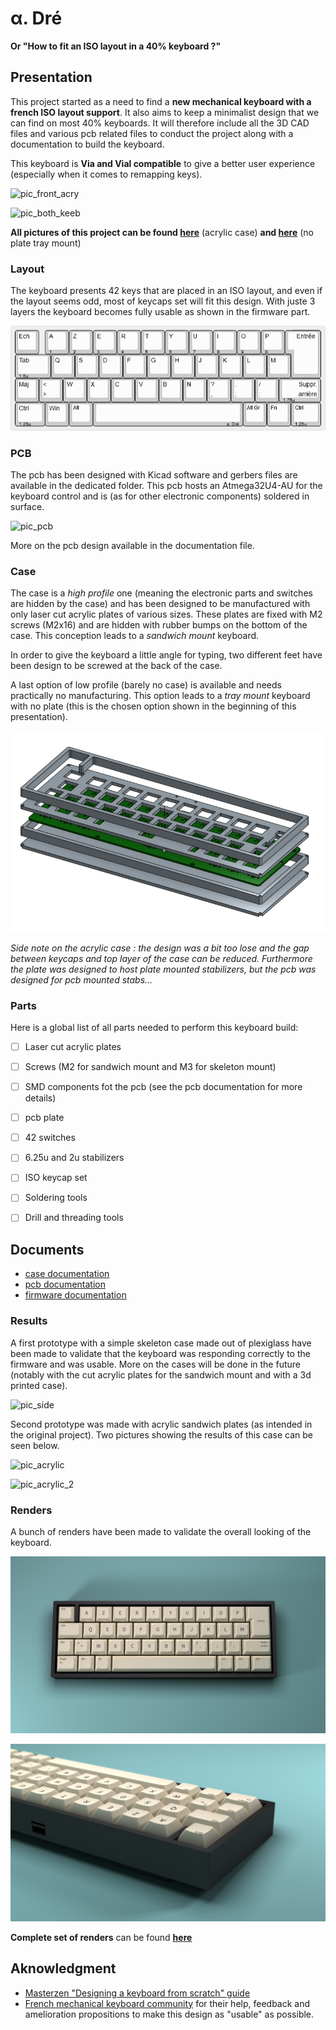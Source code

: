 # &#945;. Dré

__Or "How to fit an ISO layout in a 40% keyboard ?"__


## Presentation

This project started as a need to find a **new mechanical keyboard with a french ISO layout support**. It also aims to keep a minimalist design that we can find on most 40% keyboards. It will therefore include all the 3D CAD files and various pcb related files to conduct the project along with a documentation to build the keyboard.

This keyboard is __Via and Vial compatible__ to give a better user experience (especially when it comes to remapping keys).

![pic_front_acry](https://live.staticflickr.com/65535/51203419905_3eca348361_h.jpg)

![pic_both_keeb](https://live.staticflickr.com/65535/51201636772_a60945ec8e_h.jpg)

__All pictures of this project can be found [here](https://flic.kr/s/aHsmVLZSPn)__ (acrylic case) __and [here](https://flic.kr/s/aHsmVCqc8F)__ (no plate tray mount)

### Layout

The keyboard presents 42 keys that are placed in an ISO layout, and even if the layout seems odd, most of keycaps set will fit this design. With juste 3 layers the keyboard becomes fully usable as shown in the firmware part.

![alpha_dre_layout](docs/alpha_dre_layout.png)

### PCB

The pcb has been designed with Kicad software and gerbers files are available in the dedicated folder. This pcb hosts an Atmega32U4-AU for the keyboard control and is (as for other electronic components) soldered in surface. 

![pic_pcb](https://live.staticflickr.com/65535/51173328487_bfa592c227_h.jpg)

More on the pcb design available in the documentation file.

### Case

The case is a *high profile* one (meaning the electronic parts and switches are hidden by the case) and has been designed to be manufactured with only laser cut acrylic plates of various sizes. These plates are fixed with M2 screws (M2x16) and are hidden with rubber bumps on the bottom of the case. This conception leads to a *sandwich mount* keyboard.

In order to give the keyboard a little angle for typing, two different feet have been design to be screwed at the back of the case.

A last option of low profile (barely no case) is available and needs practically no manufacturing. This option leads to a *tray mount* keyboard with no plate (this is the chosen option shown in the beginning of this presentation).

![case_top_view](case/exploded_view_case.png)

*Side note on the acrylic case : the design was a bit too lose and the gap between keycaps and top layer of the case can be reduced. Furthermore the plate was designed to host plate mounted stabilizers, but the pcb was designed for pcb mounted stabs...*

### Parts

Here is a global list of all parts needed to perform this keyboard build:

- [ ] Laser cut acrylic plates
- [ ] Screws (M2 for sandwich mount and M3 for skeleton mount)
- [ ] SMD components fot the pcb (see the pcb documentation for more details)
- [ ] pcb plate
- [ ] 42 switches
- [ ] 6.25u and 2u stabilizers
- [ ] ISO keycap set
- [ ] Soldering tools
- [ ] Drill and threading tools


## Documents

- [case documentation](case/case_doc.md)
- [pcb documentation](pcb/pcb_doc.md)
- [firmware documentation](firmware/alpha_dre/readme.md)


### Results

A first prototype with a simple skeleton case made out of plexiglass have been made to validate that the keyboard was responding correctly to the firmware and was usable. More on the cases will be done in the future (notably with the cut acrylic plates for the sandwich mount and with a 3d printed case).

![pic_side](https://live.staticflickr.com/65535/51175096930_bc8a597342_h.jpg)

Second prototype was made with acrylic sandwich plates (as intended in the original project). Two pictures showing the results of this case can be seen below.

![pic_acrylic](https://live.staticflickr.com/65535/51203419940_cfa4e57eba_h.jpg)

![pic_acrylic_2](https://live.staticflickr.com/65535/51203420240_2e1ee2a9e0_h.jpg)

### Renders

A bunch of renders have been made to validate the overall looking of the keyboard.

![alpha_dre_render1](docs/renders/alpha_dre_top_view4.png)

![alpha_dre_render2](docs/renders/alpha_dre_side_view4.png)

__Complete set of renders__ can be found __[here](docs/renders/renders_doc.md)__


## Aknowledgment

- [Masterzen "Designing a keyboard from scratch" guide](https://www.masterzen.fr/2020/05/03/designing-a-keyboard-part-1/)
- [French mechanical keyboard community](https://github.com/mkbdfr) for their help, feedback and amelioration propositions to make this design as "usable" as possible.
